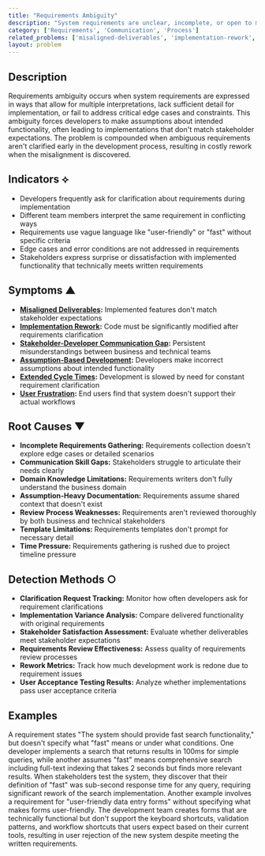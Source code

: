 ```yaml
---
title: "Requirements Ambiguity"
description: "System requirements are unclear, incomplete, or open to multiple interpretations, leading to misaligned implementations and rework."
category: ['Requirements', 'Communication', 'Process']
related_problems: ['misaligned-deliverables', 'implementation-rework', 'stakeholder-developer-communication-gap']
layout: problem
---
```


## Description

Requirements ambiguity occurs when system requirements are expressed in ways that allow for multiple interpretations, lack sufficient detail for implementation, or fail to address critical edge cases and constraints. This ambiguity forces developers to make assumptions about intended functionality, often leading to implementations that don't match stakeholder expectations. The problem is compounded when ambiguous requirements aren't clarified early in the development process, resulting in costly rework when the misalignment is discovered.

## Indicators ⟡

- Developers frequently ask for clarification about requirements during implementation
- Different team members interpret the same requirement in conflicting ways
- Requirements use vague language like "user-friendly" or "fast" without specific criteria
- Edge cases and error conditions are not addressed in requirements
- Stakeholders express surprise or dissatisfaction with implemented functionality that technically meets written requirements

## Symptoms ▲

- **[Misaligned Deliverables](misaligned-deliverables.md):** Implemented features don't match stakeholder expectations
- **[Implementation Rework](implementation-rework.md):** Code must be significantly modified after requirements clarification
- **[Stakeholder-Developer Communication Gap](stakeholder-developer-communication-gap.md):** Persistent misunderstandings between business and technical teams
- **[Assumption-Based Development](assumption-based-development.md):** Developers make incorrect assumptions about intended functionality
- **[Extended Cycle Times](extended-cycle-times.md):** Development is slowed by need for constant requirement clarification
- **[User Frustration](user-frustration.md):** End users find that system doesn't support their actual workflows

## Root Causes ▼

- **Incomplete Requirements Gathering:** Requirements collection doesn't explore edge cases or detailed scenarios
- **Communication Skill Gaps:** Stakeholders struggle to articulate their needs clearly
- **Domain Knowledge Limitations:** Requirements writers don't fully understand the business domain
- **Assumption-Heavy Documentation:** Requirements assume shared context that doesn't exist
- **Review Process Weaknesses:** Requirements aren't reviewed thoroughly by both business and technical stakeholders
- **Template Limitations:** Requirements templates don't prompt for necessary detail
- **Time Pressure:** Requirements gathering is rushed due to project timeline pressure

## Detection Methods ○

- **Clarification Request Tracking:** Monitor how often developers ask for requirement clarifications
- **Implementation Variance Analysis:** Compare delivered functionality with original requirements
- **Stakeholder Satisfaction Assessment:** Evaluate whether deliverables meet stakeholder expectations
- **Requirements Review Effectiveness:** Assess quality of requirements review processes
- **Rework Metrics:** Track how much development work is redone due to requirement issues
- **User Acceptance Testing Results:** Analyze whether implementations pass user acceptance criteria

## Examples

A requirement states "The system should provide fast search functionality," but doesn't specify what "fast" means or under what conditions. One developer implements a search that returns results in 100ms for simple queries, while another assumes "fast" means comprehensive search including full-text indexing that takes 2 seconds but finds more relevant results. When stakeholders test the system, they discover that their definition of "fast" was sub-second response time for any query, requiring significant rework of the search implementation. Another example involves a requirement for "user-friendly data entry forms" without specifying what makes forms user-friendly. The development team creates forms that are technically functional but don't support the keyboard shortcuts, validation patterns, and workflow shortcuts that users expect based on their current tools, resulting in user rejection of the new system despite meeting the written requirements.
